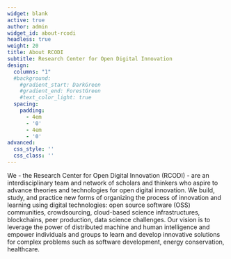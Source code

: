 ```yaml
---
widget: blank
active: true
author: admin
widget_id: about-rcodi
headless: true
weight: 20
title: About RCODI
subtitle: Research Center for Open Digital Innovation
design:
  columns: "1"
  #background:
    #gradient_start: DarkGreen
    #gradient_end: ForestGreen
    #text_color_light: true
  spacing:
    padding:
      - 4em
      - '0'
      - 4em
      - '0'
advanced:
  css_style: ''
  css_class: ''
---
```


We - the Research Center for Open Digital Innovation (RCODI)  - are an interdisciplinary team and network of scholars and thinkers who aspire to advance theories and technologies for open digital innovation. We build, study, and practice new forms of organizing the process of innovation and learning using digital technologies:  open source software (OSS) communities, crowdsourcing, cloud-based science infrastructures, blockchains, peer production, data science challenges. Our vision is to leverage the power of distributed machine and human intelligence and empower individuals and groups to learn and develop innovative solutions for complex problems such as software development, energy conservation, healthcare. 